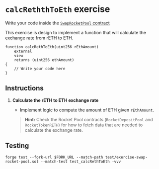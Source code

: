 # `calcReththToEth` exercise

Write your code inside the [`SwapRocketPool` contract](../src/exercises/SwapRocketPool.sol)

This exercise is design to implement a function that will calculate the exchange rate from rETH to ETH.

```solidity
function calcRethToEth(uint256 rEthAmount)
    external
    view
    returns (uint256 ethAmount)
{
    // Write your code here
}
```

## Instructions

1. **Calculate the rETH to ETH exchange rate**

   - Implement logic to compute the amount of ETH given `rEthAmount`.

   > **Hint:** Check the Rocket Pool contracts (`RocketDepositPool` and `RocketTokenRETH`) for how to fetch
   > data that are needed to calculate the exchange rate.

## Testing

```shell
forge test --fork-url $FORK_URL --match-path test/exercise-swap-rocket-pool.sol --match-test test_calcRethToEth -vvv
```
